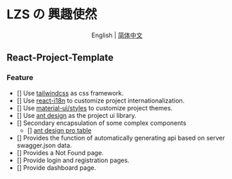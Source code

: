 # LZS の 興趣使然

<p align='center'>
English | <a href="https://github.com/LZS911/react-project-template/blob/main/README.zh-CN.md">简体中文</a>
</p>

## React-Project-Template

### Feature

- [] Use [tailwindcss](https://tailwindcss.com/docs/installation) as css framework.
- [] Use [react-i18n](https://react.i18next.com/) to customize project internationalization.
- [] Use [material-ui/styles](https://mui.com/zh/system/styles/basics/) to customize project themes.
- [] Use [ant design](https://ant.design/docs/react/introduce-cn) as the project ui library.
- [] Secondary encapsulation of some complex components
  - [] [ant design pro table](https://procomponents.ant.design/components/table/?current=1&pageSize=5)
- [] Provides the function of automatically generating api based on server swagger.json data.  
- [] Provides a Not Found page.
- [] Provide login and registration pages.
- [] Provide dashboard page.
